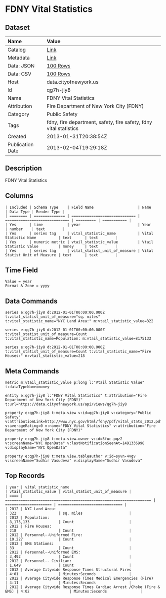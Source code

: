 # FDNY Vital Statistics

## Dataset

| Name | Value |
| :--- | :---- |
| Catalog | [Link](https://catalog.data.gov/dataset/fdny-vital-statistics-db36e) |
| Metadata | [Link](https://data.cityofnewyork.us/api/views/qg7h-jiy8) |
| Data: JSON | [100 Rows](https://data.cityofnewyork.us/api/views/qg7h-jiy8/rows.json?max_rows=100) |
| Data: CSV | [100 Rows](https://data.cityofnewyork.us/api/views/qg7h-jiy8/rows.csv?max_rows=100) |
| Host | data.cityofnewyork.us |
| Id | qg7h-jiy8 |
| Name | FDNY Vital Statistics |
| Attribution | Fire Department of New York City (FDNY) |
| Category | Public Safety |
| Tags | fdny, fire department, safety, fire safety, fdny vital statistics |
| Created | 2013-01-31T20:38:54Z |
| Publication Date | 2013-02-04T19:29:18Z |

## Description

FDNY Vital Statistics

## Columns

```ls
| Included | Schema Type    | Field Name                    | Name                          | Data Type | Render Type |
| ======== | ============== | ============================= | ============================= | ========= | =========== |
| Yes      | time           | year                          | Year                          | number    | text        |
| Yes      | series tag     | vital_statistic_name          | Vital Statistic Name          | text      | text        |
| Yes      | numeric metric | vtail_statistic_value         | Vtail Statistic Value         | money     | text        |
| Yes      | series tag     | vital_statist_unit_of_measure | Vital Statist Unit of Measure | text      | text        |
```

## Time Field

```ls
Value = year
Format & Zone = yyyy
```

## Data Commands

```ls
series e:qg7h-jiy8 d:2012-01-01T00:00:00.000Z t:vital_statist_unit_of_measure="sq. miles" t:vital_statistic_name="NYC Land Area:" m:vtail_statistic_value=322

series e:qg7h-jiy8 d:2012-01-01T00:00:00.000Z t:vital_statist_unit_of_measure=Count t:vital_statistic_name=Population: m:vtail_statistic_value=8175133

series e:qg7h-jiy8 d:2012-01-01T00:00:00.000Z t:vital_statist_unit_of_measure=Count t:vital_statistic_name="Fire Houses:" m:vtail_statistic_value=218
```

## Meta Commands

```ls
metric m:vtail_statistic_value p:long l:"Vtail Statistic Value" t:dataTypeName=money

entity e:qg7h-jiy8 l:"FDNY Vital Statistics" t:attribution="Fire Department of New York City (FDNY)" t:url=https://data.cityofnewyork.us/api/views/qg7h-jiy8

property e:qg7h-jiy8 t:meta.view v:id=qg7h-jiy8 v:category="Public Safety" v:attributionLink=http://www.nyc.gov/html/fdny/pdf/vital_stats_2012.pdf v:averageRating=0 v:name="FDNY Vital Statistics" v:attribution="Fire Department of New York City (FDNY)"

property e:qg7h-jiy8 t:meta.view.owner v:id=5fuc-pqz2 v:screenName="NYC OpenData" v:lastNotificationSeenAt=1491336998 v:displayName="NYC OpenData"

property e:qg7h-jiy8 t:meta.view.tableauthor v:id=syvn-4vgv v:screenName="Sudhir Vasudeva" v:displayName="Sudhir Vasudeva"
```

## Top Records

```ls
| year | vital_statistic_name                                               | vtail_statistic_value | vital_statist_unit_of_measure | 
| ==== | ================================================================== | ===================== | ============================= | 
| 2012 | NYC Land Area:                                                     | 322                   | sq. miles                     | 
| 2012 | Population:                                                        | 8,175,133             | Count                         | 
| 2012 | Fire Houses:                                                       | 218                   | Count                         | 
| 2012 | Personnel--Uniformed Fire:                                         | 10,227                | Count                         | 
| 2012 | EMS Stations:                                                      | 33                    | Count                         | 
| 2012 | Personnel--Uniformed EMS:                                          | 3,492                 | Count                         | 
| 2012 | Personnel-- Civilian:                                              | 1,649                 | Count                         | 
| 2012 | Average Citywide Response Times Structural Fires                   | 4:01                  | Minutes:Seconds               | 
| 2012 | Average Citywide Response Times Medical Emergencies (Fire)         | 4:11                  | Minutes:Seconds               | 
| 2012 | Average Citywide Response Times Cardiac Arrest /Choke (Fire & EMS) | 4:02                  | Minutes:Seconds               | 
```